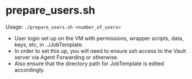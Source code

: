 # prepare_users.sh
Usage: `./prepare_users.sh <number_of_users>`
- User login set up on the VM with permissions,  wrapper scripts, data, keys, etc, in ../JobTemplate.
- In order to set this up, you will need to ensure ssh access to the Vault server via Agent Forwarding or otherwise.
- Also ensure that the  directory path for  JobTemplate is edited accordingly. 
